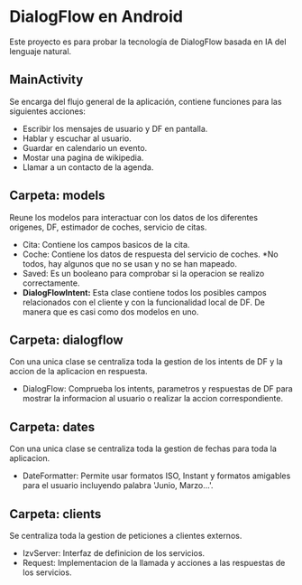 # DialogFlow en Android

Este proyecto es para probar la tecnología de DialogFlow basada en IA del lenguaje natural.

## MainActivity

Se encarga del flujo general de la aplicación, contiene funciones para las siguientes acciones:

- Escribir los mensajes de usuario y DF en pantalla.
- Hablar y escuchar al usuario.
- Guardar en calendario un evento.
- Mostar una pagina de wikipedia.
- Llamar a un contacto de la agenda.

## Carpeta: models

Reune los modelos para interactuar con los datos de los diferentes origenes, DF, estimador de coches, servicio de citas.

- Cita: Contiene los campos basicos de la cita.
- Coche: Contiene los datos de respuesta del servicio de coches. *No todos, hay algunos que no se usan y no se han mapeado.
- Saved: Es un booleano para comprobar si la operacion se realizo correctamente.
- **DialogFlowIntent:** Esta clase contiene todos los posibles campos relacionados con el cliente y con la funcionalidad local de DF. De manera que es casi como dos modelos en uno.

## Carpeta: dialogflow

Con una unica clase se centraliza toda la gestion de los intents de DF y la accion de la aplicacion en respuesta.

- DialogFlow: Comprueba los intents, parametros y respuestas de DF para mostrar la informacion al usuario o realizar la accion correspondiente.

## Carpeta: dates

Con una unica clase se centraliza toda la gestion de fechas para toda la aplicacion.

- DateFormatter: Permite usar formatos ISO, Instant y formatos amigables para el usuario incluyendo palabra 'Junio, Marzo...'.

## Carpeta: clients

Se centraliza toda la gestion de peticiones a clientes externos.

- IzvServer: Interfaz de definicion de los servicios.
- Request: Implementacion de la llamada y acciones a las respuestas de los servicios.

